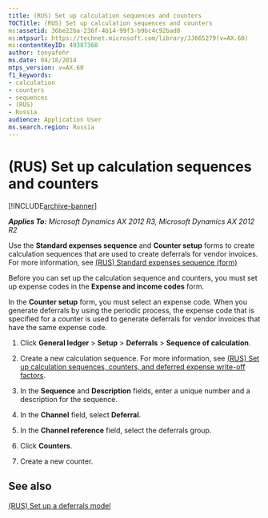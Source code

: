 ```yaml
---
title: (RUS) Set up calculation sequences and counters
TOCTitle: (RUS) Set up calculation sequences and counters
ms:assetid: 36be22ba-236f-4b14-99f3-b9bc4c92bad8
ms:mtpsurl: https://technet.microsoft.com/library/JJ665279(v=AX.60)
ms:contentKeyID: 49387368
author: tonyafehr
ms.date: 04/18/2014
mtps_version: v=AX.60
f1_keywords:
- calculation
- counters
- sequences
- (RUS)
- Russia
audience: Application User
ms.search.region: Russia
---
```


# (RUS) Set up calculation sequences and counters 


[!INCLUDE[archive-banner](includes/archive-banner.md)]


_**Applies To:** Microsoft Dynamics AX 2012 R3, Microsoft Dynamics AX 2012 R2_

Use the **Standard expenses sequence** and **Counter setup** forms to create calculation sequences that are used to create deferrals for vendor invoices. For more information, see [(RUS) Standard expenses sequence (form)](https://technet.microsoft.com/library/jj853198\(v=ax.60\))

Before you can set up the calculation sequence and counters, you must set up expense codes in the **Expense and income codes** form.

In the **Counter setup** form, you must select an expense code. When you generate deferrals by using the periodic process, the expense code that is specified for a counter is used to generate deferrals for vendor invoices that have the same expense code.

1.  Click **General ledger** \> **Setup** \> **Deferrals** \> **Sequence of calculation**.

2.  Create a new calculation sequence. For more information, see [(RUS) Set up calculation sequences, counters, and deferred expense write-off factors](rus-set-up-calculation-sequences-counters-and-deferred-expense-write-off-factors.md).

3.  In the **Sequence** and **Description** fields, enter a unique number and a description for the sequence.

4.  In the **Channel** field, select **Deferral**.

5.  In the **Channel reference** field, select the deferrals group.

6.  Click **Counters**.

7.  Create a new counter.

## See also

[(RUS) Set up a deferrals model](rus-set-up-a-deferrals-model.md)

  


